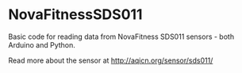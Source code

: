 # NovaFitnessSDS011

Basic code for reading data from NovaFitness SDS011 sensors - both Arduino and Python.

Read more about the sensor at http://aqicn.org/sensor/sds011/




